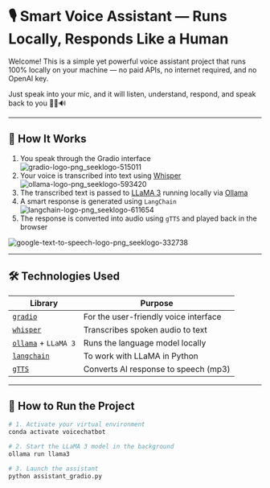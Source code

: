 # 🎙️ Smart Voice Assistant — Runs Locally, Responds Like a Human

Welcome! This is a simple yet powerful voice assistant project that runs 100% locally on your machine — no paid APIs, no internet required, and no OpenAI key.

Just speak into your mic, and it will listen, understand, respond, and speak back to you 🔁🧠🔊


---

## 🧠 How It Works

1. You speak through the Gradio interface
   ![gradio-logo-png_seeklogo-515011](https://github.com/user-attachments/assets/c122637a-eff6-4992-9061-69ad651266c1)
2. Your voice is transcribed into text using [Whisper](https://github.com/openai/whisper)                                                                                       ![ollama-logo-png_seeklogo-593420](https://github.com/user-attachments/assets/ef336bb4-cd04-48d0-9ff3-68c75de3677f)
3. The transcribed text is passed to [LLaMA 3](https://ollama.com) running locally via [Ollama](https://ollama.com)
4. A smart response is generated using `LangChain`                                                                                                                              ![langchain-logo-png_seeklogo-611654](https://github.com/user-attachments/assets/cc5f6370-7213-4965-a143-655df54b9630)
5. The response is converted into audio using `gTTS` and played back in the browser

![google-text-to-speech-logo-png_seeklogo-332738](https://github.com/user-attachments/assets/a34e3599-38bf-4b24-ac7b-272b8f29fae2)

---

## 🛠️ Technologies Used

| Library | Purpose |
|--------|---------|
| [`gradio`](https://www.gradio.app/) | For the user-friendly voice interface |
| [`whisper`](https://github.com/openai/whisper) | Transcribes spoken audio to text |
| [`ollama`](https://ollama.com) + `LLaMA 3` | Runs the language model locally |
| [`langchain`](https://python.langchain.com/) | To work with LLaMA in Python |
| [`gTTS`](https://pypi.org/project/gTTS/) | Converts AI response to speech (mp3) |

---

## 🚀 How to Run the Project

```bash
# 1. Activate your virtual environment
conda activate voicechatbot

# 2. Start the LLaMA 3 model in the background
ollama run llama3

# 3. Launch the assistant
python assistant_gradio.py

